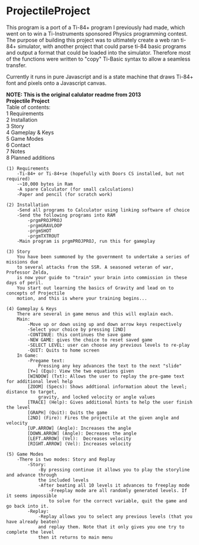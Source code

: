 # ProjectileProject

This program is a port of a Ti-84+ program I previously had made,
which went on to win a Ti-Instruments sponsored Physics programming contest.
The purpose of building this project was to ultimately create a
web ran ti-84+ simulator, with another project that could parse
ti-84 basic programs and output a format that could be loaded into 
the simulator. Therefore most of the functions were written to 
"copy" Ti-Basic syntax to allow a seamless transfer. 

Currently it runs in pure Javascript and is a state machine that
draws Ti-84+ font and pixels onto a Javascript canvas. 

**NOTE: This is the original calulator readme from 2013**  
**Projectile Project**  
Table of contents:  
 	1 Requirements  
 	2 Installation  
 	3 Story  
 	4 Gameplay & Keys  
 	5 Game Modes  
 	6 Contact  
 	7 Notes  
 	8 Planned additions  
    
 	(1) Requirements  
 		-Ti-84+ or Ti-84+se (hopefully with Doors CS installed, but not required)  
 		-~10,000 bytes in Ram  
 		-A spare Calculator (for small calculations)  
 		-Paper and pencil (for scratch work)  
      
 	(2) Installation  
		-Send all programs to Calculator using linking software of choice  
		-Send the following programs into RAM  
			-prgmPROJPROJ  
			-prgmGRAVLOOP  
			-prgmSHOT  
			-prgmTXTROUT  
		-Main program is prgmPROJPROJ, run this for gameplay  
      
	(3) Story  
		You have been summoned by the government to undertake a series of missions due  
		to several attacks from the SSR. A seasoned veteran of war, Professor Zelda,  
		is now your guide to "train" your brain into commission in these days of peril.  
		You start out learning the basics of Gravity and lead on to concepts of Projectile  
		motion, and this is where your training begins...  
		  
	(4) Gameplay & Keys  
		There are several in game menus and this will explain each.  
		Main:  
			-Move up or down using up and down arrow keys respectively  
			-Select your choice by pressing [2ND]  
			-CONTINUE: this continues the save game  
			-NEW GAME: gives the choice to reset saved game  
			-SELECT LEVEL: user can choose any previous levels to re-play  
			-QUIT: Quits to home screen  
		In Game:  
			-Pregame text:  
				Pressing any key advances the text to the next "slide"  
			[Y=] (Equ): View the two equations given  
			[WINDOW] (Txt): Allows the user to replay the pre-game text for additional level help  
			[ZOOM] (Specs): Shows addtional information about the level; distance to target,  
				gravity, and locked velocity or angle values  
			[TRACE] (Help): Gives additional hints to help the user finish the level  
			[GRAPH] (Quit): Quits the game  
			[2ND] (Fire): Fires the projectile at the given angle and velocity  
			[UP.ARROW] (Angle): Increases the angle  
			[DOWN.ARROW] (Angle): Decreases the angle  
			[LEFT.ARROW] (Vel):  Decreases velocity  
			[RIGHT.ARROW] (Vel): Increases velocity  
        
	(5) Game Modes  
		-There is two modes: Story and Replay  
			-Story:  
				-By pressing continue it allows you to play the storyline and advance through  
				the included levels  
				-After beating all 10 levels it advances to freeplay mode  
					-Freeplay mode are all randomly generated levels. If it seems impossible  
					to solve for the correct variable, quit the game and go back into it.   
			-Replay:  
				-Replay allows you to select any previous levels (that you have already beaten)  
				and replay them. Note that it only gives you one try to complete the level  
				then it returns to main menu  
